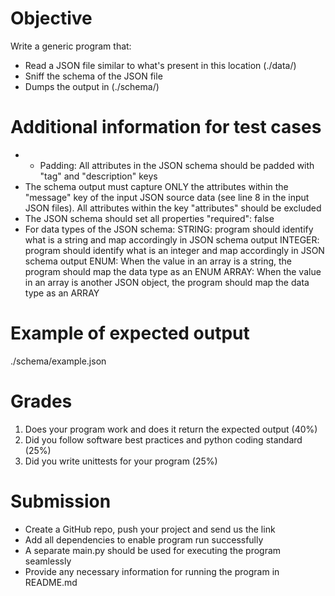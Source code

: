 # Objective
Write a generic program that:
- Read a JSON file similar to what's present in this location (./data/)
- Sniff the schema of the JSON file 
- Dumps the output in (./schema/)

# Additional information for test cases
- - Padding: All attributes in the JSON schema should be padded with "tag" and "description" keys
- The schema output must capture ONLY the attributes within the "message" key of the input JSON source data (see line 8 in the input JSON files). All attributes within the key "attributes" should be excluded
- The JSON schema should set all properties "required": false
- For data types of the JSON schema:
STRING: program should identify what is a string and map accordingly in JSON schema output
INTEGER: program should identify what is an integer and map accordingly in JSON schema output
ENUM: When the value in an array is a string, the program should map the data type as an ENUM 
ARRAY: When the value in an array is another JSON object, the program should map the data type as an ARRAY 

# Example of expected output
./schema/example.json

# Grades
1. Does your program work and does it return the expected output (40%)
2. Did you follow software best practices and python coding standard (25%)
3. Did you write unittests for your program (25%)

# Submission
- Create a GitHub repo, push your project and send us the link
- Add all dependencies to enable program run successfully
- A separate main.py should be used for executing the program seamlessly
- Provide any necessary information for running the program in README.md
